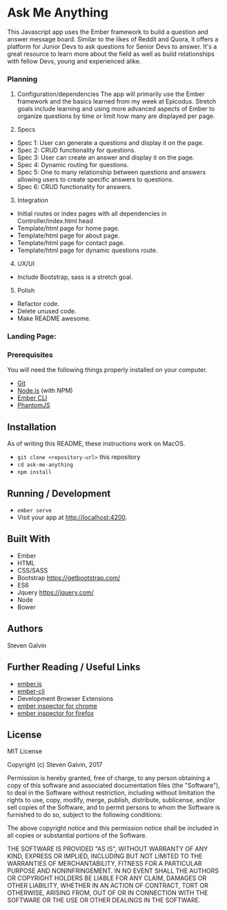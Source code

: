 # Ask Me Anything

This Javascript app uses the Ember framework to build a question and answer message board. Similar to the likes of Reddit and Quora, it offers a platform for Junior Devs to ask questions for Senior Devs to answer. It's a great resource to learn more about the field as well as build relationships with fellow Devs, young and experienced alike.

### Planning

1. Configuration/dependencies
  The app will primarily use the Ember framework and the basics learned from my week at Epicodus. Stretch goals include learning and using more advanced aspects of Ember to organize questions by time or limit how many are displayed per page.

2. Specs
  * Spec 1: User can generate a questions and display it on the page.
  * Spec 2: CRUD functionality for questions.
  * Spec 3: User can create an answer and display it on the page.
  * Spec 4: Dynamic routing for questions.
  * Spec 5: One to many relationship between questions and answers allowing users to create specific answers to questions.
  * Spec 6: CRUD functionality for answers.

3. Integration
  * Initial routes or index pages with all dependencies in Controller/index.html head
  * Template/html page for home page.
  * Template/html page for about page.
  * Template/html page for contact page.
  * Template/html page for dynamic questions route.

4. UX/UI
  * Include Bootstrap, sass is a stretch goal.

5. Polish
  * Refactor code.
  * Delete unused code.
  * Make README awesome.


### Landing Page:
<!-- ![](./imgs/readme_screenshot.png "Doctor Search") -->

### Prerequisites

You will need the following things properly installed on your computer.

* [Git](https://git-scm.com/)
* [Node.js](https://nodejs.org/) (with NPM)
* [Ember CLI](https://ember-cli.com/)
* [PhantomJS](http://phantomjs.org/)

## Installation

As of writing this README, these instructions work on MacOS.

* `git clone <repository-url>` this repository
* `cd ask-me-anything`
* `npm install`

## Running / Development

* `ember serve`
* Visit your app at [http://localhost:4200](http://localhost:4200).

## Built With

* Ember
* HTML
* CSS/SASS
* Bootstrap https://getbootstrap.com/
* ES6
* Jquery https://jquery.com/
* Node
* Bower

## Authors

Steven Galvin

## Further Reading / Useful Links

* [ember.js](http://emberjs.com/)
* [ember-cli](https://ember-cli.com/)
* Development Browser Extensions
* [ember inspector for chrome](https://chrome.google.com/webstore/detail/ember-inspector/bmdblncegkenkacieihfhpjfppoconhi)
* [ember inspector for firefox](https://addons.mozilla.org/en-US/firefox/addon/ember-inspector/)

## License

MIT License

Copyright (c) Steven Galvin, 2017

Permission is hereby granted, free of charge, to any person obtaining a copy
of this software and associated documentation files (the "Software"), to deal
in the Software without restriction, including without limitation the rights
to use, copy, modify, merge, publish, distribute, sublicense, and/or sell
copies of the Software, and to permit persons to whom the Software is furnished to do so, subject to the following conditions:

The above copyright notice and this permission notice shall be included in all
copies or substantial portions of the Software.

THE SOFTWARE IS PROVIDED "AS IS", WITHOUT WARRANTY OF ANY KIND, EXPRESS OR
IMPLIED, INCLUDING BUT NOT LIMITED TO THE WARRANTIES OF MERCHANTABILITY,
FITNESS FOR A PARTICULAR PURPOSE AND NONINFRINGEMENT. IN NO EVENT SHALL THE
AUTHORS OR COPYRIGHT HOLDERS BE LIABLE FOR ANY CLAIM, DAMAGES OR OTHER
LIABILITY, WHETHER IN AN ACTION OF CONTRACT, TORT OR OTHERWISE, ARISING FROM,
OUT OF OR IN CONNECTION WITH THE SOFTWARE OR THE USE OR OTHER DEALINGS IN THE
SOFTWARE.
